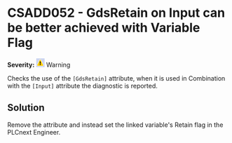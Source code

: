 # CSADD052 - GdsRetain on Input can be better achieved with Variable Flag

**Severity:** ![Warning](images/Warning.png) Warning

Checks the use of the `[GdsRetain]` attribute, when it is used in Combination with the `[Input]` attribute the diagnostic is reported.

## Solution

Remove the attribute and instead set the linked variable's Retain flag in the PLCnext Engineer.